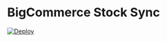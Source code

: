 # BigCommerce Stock Sync

[![Deploy](https://www.herokucdn.com/deploy/button.svg)](https://heroku.com/deploy?template=https://github.com/ikbelkirasan/bigcommerce_bulk_updates_heroku_app/tree/master)

